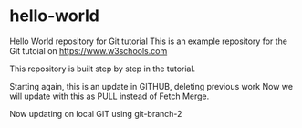 # hello-world
Hello World repository for Git tutorial
This is an example repository for the Git tutoial on https://www.w3schools.com

This repository is built step by step in the tutorial.

Starting again, this is an update in GITHUB, deleting previous work
Now we will update with this as PULL instead of Fetch Merge.

Now updating on local GIT using git-branch-2
